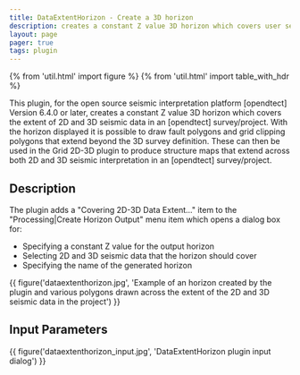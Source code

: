 ```yaml
---
title: DataExtentHorizon - Create a 3D horizon
description: creates a constant Z value 3D horizon which covers user selected 2D and 3D seismic data
layout: page
pager: true
tags: plugin
---
```


{% from 'util.html' import figure %}
{% from 'util.html' import table_with_hdr %}

This plugin, for the open source seismic interpretation platform [opendtect] Version 6.4.0 or later, creates a constant Z value 3D horizon which covers the extent of 2D and 3D seismic data in an [opendtect] survey/project. With the horizon displayed it is possible to draw fault polygons and grid clipping polygons that extend beyond the 3D survey definition. These can then be used in the Grid 2D-3D plugin to produce structure maps that extend across both 2D and 3D seismic interpretation in an [opendtect] survey/project.

## Description

The plugin adds a "Covering 2D-3D Data Extent..." item to the "Processing|Create Horizon Output" menu item which opens a dialog box for:

-  Specifying a constant Z value for the output horizon
-  Selecting 2D and 3D seismic data that the horizon should cover
-  Specifying the name of the generated horizon

{{ figure('dataextenthorizon.jpg', 'Example of an horizon created by the plugin and various polygons drawn across the extent of the 2D and 3D seismic data in the project') }}

## Input Parameters

{{ figure('dataextenthorizon_input.jpg', 'DataExtentHorizon plugin input dialog') }}

